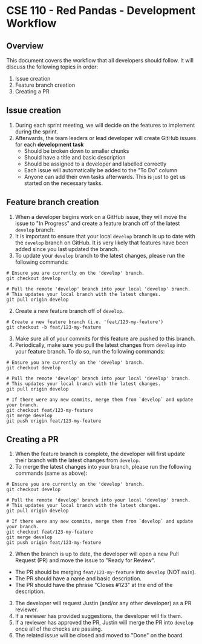 # CSE 110 - Red Pandas - Development Workflow

## Overview
This document covers the workflow that all developers should follow. It will discuss the following topics in order:
1. Issue creation
2. Feature branch creation
3. Creating a PR

## Issue creation
1. During each sprint meeting, we will decide on the features to implement during the sprint.
2. Afterwards, the team leaders or lead developer will create GitHub issues for each **development task**
	* Should be broken down to smaller chunks
	* Should have a title and basic description
	* Should be assigned to a developer and labelled correctly
	* Each issue will automatically be added to the "To Do" column
	* Anyone can add their own tasks afterwards. This is just to get us started on the necessary tasks.
  
## Feature branch creation
1. When a developer begins work on a GitHub issue, they will move the issue to "In Progress" and create a feature branch off of the latest `develop` branch.
  1. It is important to ensure that your local `develop` branch is up to date with the `develop` branch on GitHub. It is very likely that features have been added since you last updated the branch.
  2. To update your `develop` branch to the latest changes, please run the following commands:
  ```shell
  # Ensure you are currently on the 'develop' branch.
  git checkout develop

  # Pull the remote 'develop' branch into your local 'develop' branch. 
  # This updates your local branch with the latest changes.
  git pull origin develop
  ```
2. Create a new feature branch off of `develop`.
  ```shell
  # Create a new feature branch (i.e. 'feat/123-my-feature')
  git checkout -b feat/123-my-feature
  ```
3. Make sure all of your commits for this feature are pushed to this branch.
4. Periodically, make sure you pull the latest changes from `develop` into your feature branch. To do so, run the following commands:
  ```shell
  # Ensure you are currently on the 'develop' branch.
  git checkout develop

  # Pull the remote 'develop' branch into your local 'develop' branch. 
  # This updates your local branch with the latest changes.
  git pull origin develop

  # If there were any new commits, merge them from `develop` and update your branch.
  git checkout feat/123-my-feature
  git merge develop
  git push origin feat/123-my-feature
  ```

## Creating a PR
1. When the feature branch is complete, the developer will first update their branch with the latest changes from `develop`.
  1. To merge the latest changes into your branch, please run the following commands (same as above):
  ```shell
  # Ensure you are currently on the 'develop' branch.
  git checkout develop

  # Pull the remote 'develop' branch into your local 'develop' branch. 
  # This updates your local branch with the latest changes.
  git pull origin develop

  # If there were any new commits, merge them from `develop` and update your branch.
  git checkout feat/123-my-feature
  git merge develop
  git push origin feat/123-my-feature
  ```
2. When the branch is up to date, the developer will open a new Pull Request (PR) and move the issue to "Ready for Review".
  * The PR should be merging `feat/123-my-feature` into `develop` (NOT `main`).
  * The PR should have a name and basic description.
  * The PR should have the phrase "Closes #123" at the end of the description.
3. The developer will request Justin (and/or any other developer) as a PR reviewer.
4. If a reviewer has provided suggestions, the developer will fix them.
5. If a reviewer has approved the PR, Justin will merge the PR into `develop` once all of the checks are passing.
6. The related issue will be closed and moved to "Done" on the board.